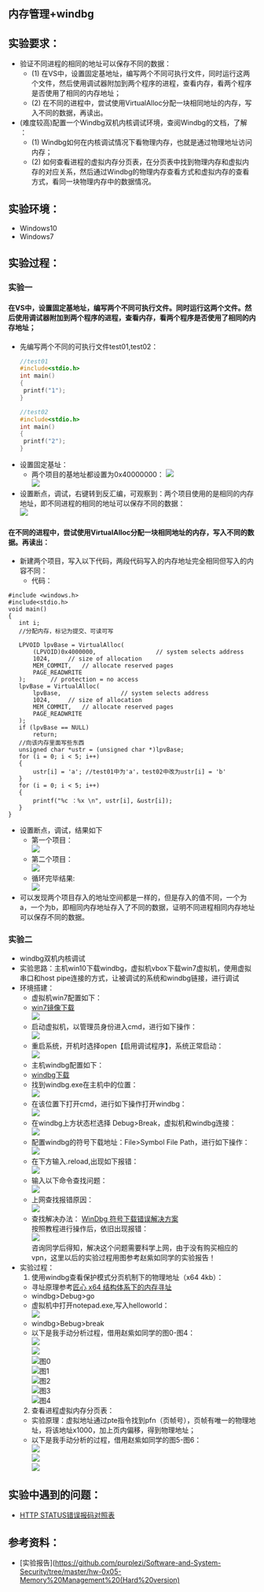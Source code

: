 内存管理+windbg
---
## 实验要求：
- 验证不同进程的相同的地址可以保存不同的数据：
    - (1) 在VS中，设置固定基地址，编写两个不同可执行文件，同时运行这两个文件，然后使用调试器附加到两个程序的进程，查看内存，看两个程序是否使用了相同的内存地址； 
    - (2) 在不同的进程中，尝试使用VirtualAlloc分配一块相同地址的内存，写入不同的数据，再读出。
- (难度较高)配置一个Windbg双机内核调试环境，查阅Windbg的文档，了解 ：
    - (1) Windbg如何在内核调试情况下看物理内存，也就是通过物理地址访问内存；
    - (2) 如何查看进程的虚拟内存分页表，在分页表中找到物理内存和虚拟内存的对应关系，然后通过Windbg的物理内存查看方式和虚拟内存的查看方式，看同一块物理内存中的数据情况。
## 实验环境：
- Windows10 
- Windows7
## 实验过程：
### 实验一
#### 在VS中，设置固定基地址，编写两个不同可执行文件。同时运行这两个文件。然后使用调试器附加到两个程序的进程，查看内存，看两个程序是否使用了相同的内存地址；
- 先编写两个不同的可执行文件test01,test02：
   ```c
  //test01
  #include<stdio.h>
  int main()
  {
  	printf("1");
  }

  //test02
  #include<stdio.h>
  int main()
  {
  	printf("2");
  }
  ```
- 设置固定基址：
  - 两个项目的基地址都设置为0x40000000：
  ![](img/01.JPG)   
  ![](img/02.JPG)
- 设置断点，调试，右键转到反汇编，可观察到：两个项目使用的是相同的内存地址，即不同进程的相同的地址可以保存不同的数据：  
  ![](img/03.JPG)       
#### 在不同的进程中，尝试使用VirtualAlloc分配一块相同地址的内存，写入不同的数据。再读出：
  - 新建两个项目，写入以下代码，两段代码写入的内存地址完全相同但写入的内容不同：
    - 代码：
 ```
#include <windows.h>
#include<stdio.h>
void main()
{
	int i;
	//分配内存，标记为提交、可读可写 

	LPVOID lpvBase = VirtualAlloc(
		(LPVOID)0x4000000,                 // system selects address
		1024,     // size of allocation
		MEM_COMMIT,   // allocate reserved pages
		PAGE_READWRITE
	);       // protection = no access   
	lpvBase = VirtualAlloc(
		lpvBase,                 // system selects address
		1024,     // size of allocation
		MEM_COMMIT,   // allocate reserved pages
		PAGE_READWRITE
	);
	if (lpvBase == NULL)
		return;
	//向该内存里面写些东西
	unsigned char *ustr = (unsigned char *)lpvBase;
	for (i = 0; i < 5; i++)
	{
		ustr[i] = 'a'; //test01中为'a'，test02中改为ustr[i] = 'b'
	}
	for (i = 0; i < 5; i++)
	{
		printf("%c ：%x \n", ustr[i], &ustr[i]);
	}
}
```    
 
  - 设置断点，调试，结果如下
    - 第一个项目：  
      ![](img/04.JPG)       
    - 第二个项目：  
      ![](img/05.JPG)
    - 循环完毕结果:  
      ![](img/06.JPG)      
  - 可以发现两个项目存入的地址空间都是一样的，但是存入的值不同，一个为a，一个为b，即相同内存地址存入了不同的数据，证明不同进程相同内存地址可以保存不同的数据。
### 实验二
- windbg双机内核调试
- 实验思路：主机win10下载windbg，虚拟机vbox下载win7虚拟机，使用虚拟串口和host pipe连接的方式，让被调试的系统和windbg链接，进行调试
- 环境搭建：  
    - 虚拟机win7配置如下：
    - [win7镜像下载](https://msdn.itellyou.cn/)  
    ![](img/07.JPG)
    - 启动虚拟机，以管理员身份进入cmd，进行如下操作：  
    ![](img/08.JPG)
    - 重启系统，开机时选择open【启用调试程序】，系统正常启动：  
    ![](img/09.JPG)
    - 主机windbg配置如下：
    - [windbg下载](https://developer.microsoft.com/zh-cn/windows/downloads/windows-10-sdk/)
    - 找到windbg.exe在主机中的位置：  
    ![](img/10.JPG)  
    - 在该位置下打开cmd，进行如下操作打开windbg：  
    ![](img/11-0.JPG)  
    - 在windbg上方状态栏选择 Debug>Break，虚拟机和windbg连接：  
    ![](img/11.JPG)  
    - 配置windbg的符号下载地址：File>Symbol File Path，进行如下操作：  
    ![](img/12.JPG)  
    - 在下方输入.reload,出现如下报错：  
    ![](img/13.JPG)  
    - 输入以下命令查找问题：  
    ![](img/15.JPG)  
    - 上网查找报错原因：  
    ![](img/15-0.JPG)  
    - 查找解决办法：
    [WinDbg 符号下载错误解决方案](https://blog.csdn.net/xiangbaohui/article/details/103832850)  
    按照教程进行操作后，依旧出现报错：  
    ![](img/14-报错.JPG)  
    咨询同学后得知，解决这个问题需要科学上网，由于没有购买相应的vpn，这里以后的实验过程用图参考赵紫如同学的实验报告！
- 实验过程：
    1. 使用windbg查看保护模式分页机制下的物理地址（x64 4kb）：
    - 寻址原理参考[匠心 x64 结构体系下的内存寻址](https://blog.csdn.net/farmwang/article/details/52015991)  
    - windbg>Debug>go
    - 虚拟机中打开notepad.exe,写入helloworld：  
    ![](img/16.JPG)  
    - windbg>Bebug>break
    - 以下是我手动分析过程，借用赵紫如同学的图0-图4：  
    ![](img/手动01.jpg)  
    ![](img/手动02.jpg)  
    ![图0](img/图0.png)  
    ![图1](img/图一.png)  
    ![图2](img/图二.png)  
    ![图3](img/图三.png)  
    ![图4](img/图四.png)
    2. 查看进程虚拟内存分页表：  
    - 实验原理：虚拟地址通过pte指令找到pfn（页帧号），页帧有唯一的物理地址，将该地址x1000，加上页内偏移，得到物理地址；
    - 以下是我手动分析的过程，借用赵紫如同学的图5-图6：  
    ![](img/手动03.jpg)  
    ![](img/图5.png)  
    ![](img/图6.png)  
     
## 实验中遇到的问题：
- [HTTP STATUS错误报码对照表](https://blog.csdn.net/qq_24739457/article/details/83989222)
## 参考资料：
- [实验报告](https://github.com/purplezi/Software-and-System-Security/tree/master/hw-0x05-Memory%20Management%20(Hard%20version)

